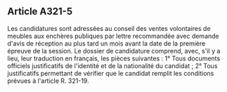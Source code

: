 Article A321-5
----
Les candidatures sont adressées au conseil des ventes volontaires de meubles aux
enchères publiques par lettre recommandée avec demande d'avis de réception au
plus tard un mois avant la date de la première épreuve de la session. Le dossier
de candidature comprend, avec, s'il y a lieu, leur traduction en français, les
pièces suivantes : 1° Tous documents officiels justificatifs de l'identité et de
la nationalité du candidat ; 2° Tous justificatifs permettant de vérifier que le
candidat remplit les conditions prévues à l'article R. 321-19.
